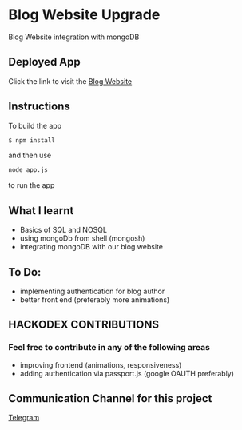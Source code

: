 # Blog Website Upgrade

Blog Website integration with mongoDB

## Deployed App

Click the link to visit the [Blog Website](https://memu-blogwebsitev2.herokuapp.com/)

## Instructions
To build the app
```bash
$ npm install
```
and then use
```bash
node app.js 
```
to run the app



## What I learnt
* Basics of SQL and NOSQL
* using mongoDb from shell (mongosh)
* integrating mongoDB with our blog website

## To Do:
* implementing authentication for blog author
* better front end (preferably more animations)

## HACKODEX CONTRIBUTIONS
### Feel free to contribute in any of the following areas
* improving frontend (animations, responsiveness)
* adding authentication via passport.js (google OAUTH preferably)

## Communication Channel for this project
[Telegram](https://t.me/blogwebsiterepo)
